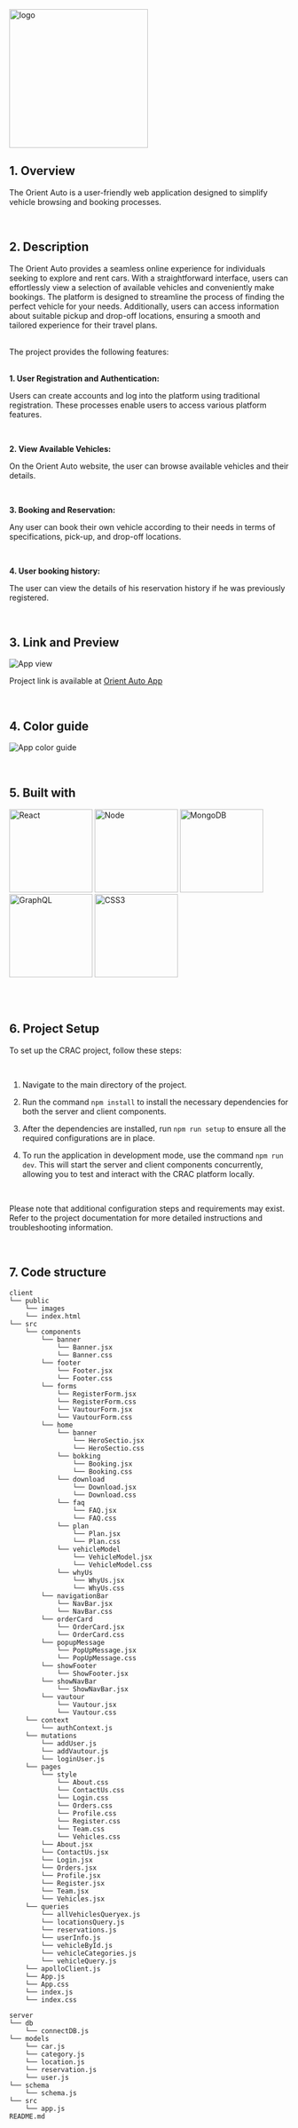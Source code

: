 <img src="./client/public/images/ReadMe/logo.png" alt="logo" width="250" />

<br>

## 1. Overview

The Orient Auto is a user-friendly web application designed to simplify vehicle browsing and booking processes.

<br>

## 2. Description

The Orient Auto provides a seamless online experience for individuals seeking to explore and rent cars. With a straightforward interface, users can effortlessly view a selection of available vehicles and conveniently make bookings. The platform is designed to streamline the process of finding the perfect vehicle for your needs. Additionally, users can access information about suitable pickup and drop-off locations, ensuring a smooth and tailored experience for their travel plans.

<br>
The project provides the following features:
<br>
<br>

**1. User Registration and Authentication:**

Users can create accounts and log into the platform using traditional registration. These processes enable users to access various platform features.

<br>

**2. View Available Vehicles:**

On the Orient Auto website, the user can browse available vehicles and their details.

<br>

**3. Booking and Reservation:**

Any user can book their own vehicle according to their needs in terms of specifications, pick-up, and drop-off locations.

<br>

**4. User booking history:**

The user can view the details of his reservation history if he was previously registered.

<br>

## 3. Link and Preview

![App view](./client/public/images/ReadMe/Laptop-and-mobile.png)

Project link is available at [Orient Auto App](https)

<br>

## 4. Color guide

![App color guide](./client/public/images/ReadMe/color-guide.png)

<br>

## 5. Built with

<p align="left">
<img  src="./client/public/images/ReadMe/React.png" alt="React" width="150" />
<img  src="./client/public/images/ReadMe/Node.png" alt="Node" width="150" />

<img  src="./client/public/images/ReadMe/MongoDB.png" alt="MongoDB" width="150" />
<img  src="./client/public/images/ReadMe/GraphQL.png" alt="GraphQL" width="150" />

<img  src="./client/public/images/ReadMe/CSS3.png" alt="CSS3" width="150" />
</p>

<br>
<br>

## 6. Project Setup

To set up the CRAC project, follow these steps:

<br>

1. Navigate to the main directory of the project.

2. Run the command `npm install` to install the necessary dependencies for both the server and client components.

3. After the dependencies are installed, run `npm run setup` to ensure all the required configurations are in place.

4. To run the application in development mode, use the command `npm run dev`. This will start the server and client components concurrently, allowing you to test and interact with the CRAC platform locally.

<br>

Please note that additional configuration steps and requirements may exist. Refer to the project documentation for more detailed instructions and troubleshooting information.

<br>

## 7. Code structure

```
client
└── public
    └── images
    └── index.html
└── src
    └── components
        └── banner
            └── Banner.jsx
            └── Banner.css
        └── footer
            └── Footer.jsx
            └── Footer.css
        └── forms
            └── RegisterForm.jsx
            └── RegisterForm.css
            └── VautourForm.jsx
            └── VautourForm.css
        └── home
            └── banner
                └── HeroSectio.jsx
                └── HeroSectio.css
            └── bokking
                └── Booking.jsx
                └── Booking.css
            └── download
                └── Download.jsx
                └── Download.css
            └── faq
                └── FAQ.jsx
                └── FAQ.css
            └── plan
                └── Plan.jsx
                └── Plan.css
            └── vehicleModel
                └── VehicleModel.jsx
                └── VehicleModel.css
            └── whyUs
                └── WhyUs.jsx
                └── WhyUs.css
        └── navigationBar
            └── NavBar.jsx
            └── NavBar.css
        └── orderCard
            └── OrderCard.jsx
            └── OrderCard.css
        └── popupMessage
            └── PopUpMessage.jsx
            └── PopUpMessage.css
        └── showFooter
            └── ShowFooter.jsx
        └── showNavBar
            └── ShowNavBar.jsx
        └── vautour
            └── Vautour.jsx
            └── Vautour.css
    └── context
        └── authContext.js
    └── mutations
        └── addUser.js
        └── addVautour.js
        └── loginUser.js
    └── pages
        └── style
            └── About.css
            └── ContactUs.css
            └── Login.css
            └── Orders.css
            └── Profile.css
            └── Register.css
            └── Team.css
            └── Vehicles.css
        └── About.jsx
        └── ContactUs.jsx
        └── Login.jsx
        └── Orders.jsx
        └── Profile.jsx
        └── Register.jsx
        └── Team.jsx
        └── Vehicles.jsx
    └── queries
        └── allVehiclesQueryex.js
        └── locationsQuery.js
        └── reservations.js
        └── userInfo.js
        └── vehicleById.js
        └── vehicleCategories.js
        └── vehicleQuery.js
    └── apolloClient.js
    └── App.js
    └── App.css
    └── index.js
    └── index.css

server
└── db
    └── connectDB.js
└── models
    └── car.js
    └── category.js
    └── location.js
    └── reservation.js
    └── user.js
└── schema
    └── schema.js
└── src
    └── app.js
README.md
```
